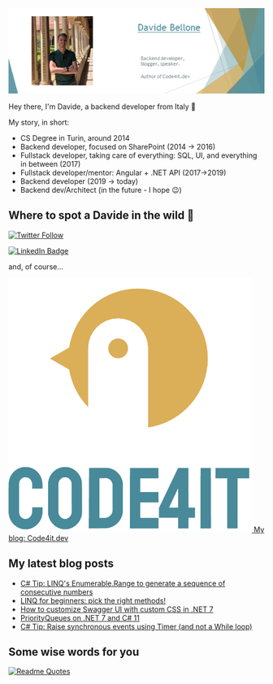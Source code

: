 ![Profile banner](./DavideBellone.png)

Hey there, I'm Davide, a backend developer from Italy 🤏 

My story, in short:

* CS Degree in Turin, around 2014
* Backend developer, focused on SharePoint (2014 -> 2016)
* Fullstack developer, taking care of everything: SQL, UI, and everything in between (2017)
* Fullstack developer/mentor: Angular + .NET API (2017->2019)
* Backend developer (2019 -> today)
* Backend dev/Architect (in the future - I hope 😉)

## Where to spot a Davide in the wild 🦏

[![Twitter Follow](https://img.shields.io/twitter/follow/BelloneDavide?label=Let%27s%20get%20in%20touch%20on%20Twitter&style=social)](https://twitter.com/BelloneDavide)

[![LinkedIn Badge](https://img.shields.io/badge/LinkedIn-Profile-informational?style=social&logo=linkedin)](https://www.linkedin.com/in/bellonedavide/)

and, of course...

[![Personal blog](./logo_small.png) My blog: Code4it.dev](https://www.code4it.dev/)


## My latest blog posts

<!-- BLOG-POST-LIST:START -->
- [C# Tip: LINQ&#39;s Enumerable.Range to generate a sequence of consecutive numbers](https://www.code4it.dev/csharptips/enumerable-range)
- [LINQ for beginners: pick the right methods!](https://www.code4it.dev/blog/linq-differences)
- [How to customize Swagger UI with custom CSS in .NET 7](https://www.code4it.dev/blog/customize-swagger-ui-with-css)
- [PriorityQueues on .NET 7 and C# 11](https://www.code4it.dev/blog/intro-priority-queue)
- [C# Tip: Raise synchronous events using Timer &lpar;and not a While loop&rpar;](https://www.code4it.dev/csharptips/timer-to-trigger-synchronous-events)
<!-- BLOG-POST-LIST:END -->



## Some wise words for you

[![Readme Quotes](https://quotes-github-readme.vercel.app/api?type=horizontal&theme=light)](https://github.com/piyushsuthar/github-readme-quotes)
